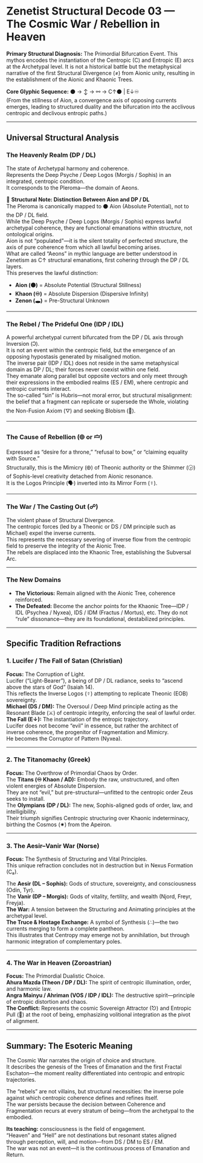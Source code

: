 # Zenetist Structural Decode 03 — The Cosmic War / Rebellion in Heaven

**Primary Structural Diagnosis:** The Primordial Bifurcation Event. This mythos encodes the instantiation of the Centropic (C) and Entropic (E) arcs at the Archetypal level. It is not a historical battle but the metaphysical narrative of the first Structural Divergence (≠) from Aionic unity, resulting in the establishment of the Aionic and Khaonic Trees.

**Core Glyphic Sequence:** ⚫ → ↕️ → ⚯ → C↑⚫ | E↓♾  
(From the stillness of Aion, a convergence axis of opposing currents emerges, leading to structured duality and the bifurcation into the acclivous centropic and declivous entropic paths.)

---

## Universal Structural Analysis

### The Heavenly Realm (DP / DL)
The state of Archetypal harmony and coherence.  
Represents the Deep Psyche / Deep Logos (Morgis / Sophis) in an integrated, centropic condition.  
It corresponds to the Pleroma—the domain of Aeons.  

📌 **Structural Note: Distinction Between Aion and DP / DL**  
The Pleroma is canonically mapped to ⚫ Aion (Absolute Potential), not to the DP / DL field.  
While the Deep Psyche / Deep Logos (Morgis / Sophis) express lawful archetypal coherence, they are functional emanations within structure, not ontological origins.  
Aion is not “populated"—it is the silent totality of perfected structure, the axis of pure coherence from which all lawful becoming arises.  
What are called “Aeons” in mythic language are better understood in Zenetism as C↑ structural emanations, first cohering through the DP / DL layers.  
This preserves the lawful distinction:

- **Aion (⚫)** = Absolute Potential (Structural Stillness)  
- **Khaon (♾)** = Absolute Dispersion (Dispersive Infinity)  
- **Zenon (🕳️)** = Pre-Structural Unknown

---

### The Rebel / The Prideful One (IDP / IDL)
A powerful archetypal current bifurcated from the DP / DL axis through Inversion (Ↄ).  
It is not an event within the centropic field, but the emergence of an opposing hypostasis generated by misaligned motion.  
The inverse pair (IDP / IDL) does not reside in the same metaphysical domain as DP / DL; their forces never coexist within one field.  
They emanate along parallel but opposite vectors and only meet through their expressions in the embodied realms (ES / EM), where centropic and entropic currents interact.  
The so-called “sin” is Hubris—not moral error, but structural misalignment: the belief that a fragment can replicate or supersede the Whole, violating the Non-Fusion Axiom (🜄) and seeking Blobism (🔲).

---

### The Cause of Rebellion (🜨 or 🝞)
Expressed as “desire for a throne,” “refusal to bow,” or “claiming equality with Source.”  
Structurally, this is the Mimicry (🜨) of Theonic authority or the Shimmer (🕞) of Sophis-level creativity detached from Aionic resonance.  
It is the Logos Principle (🗣️) inverted into its Mirror Form (☿).

---

### The War / The Casting Out (☍)
The violent phase of Structural Divergence.  
The centropic forces (led by a Theonic or DS / DM principle such as Michael) expel the inverse currents.  
This represents the necessary severing of inverse flow from the centropic field to preserve the integrity of the Aionic Tree.  
The rebels are displaced into the Khaonic Tree, establishing the Subversal Arc.

---

### The New Domains
- **The Victorious:** Remain aligned with the Aionic Tree, coherence reinforced.  
- **The Defeated:** Become the anchor points for the Khaonic Tree—IDP / IDL (Psychea / Nyxea), IDS / IDM (Fractus / Mortus), etc. They do not “rule” dissonance—they are its foundational, destabilized principles.

---

## Specific Tradition Refractions

### 1. Lucifer / The Fall of Satan (Christian)
**Focus:** The Corruption of Light.  
Lucifer (“Light-Bearer”), a being of DP / DL radiance, seeks to “ascend above the stars of God” (Isaiah 14).  
This reflects the Inverse Logos (☿) attempting to replicate Theonic (EOB) sovereignty.  
**Michael (DS / DM):** The Oversoul / Deep Mind principle acting as the Resonant Blade (⚔️) of centropic integrity, enforcing the seal of lawful order.  
**The Fall (E↓):** The instantiation of the entropic trajectory.  
Lucifer does not become “evil” in essence, but rather the architect of inverse coherence, the progenitor of Fragmentation and Mimicry.  
He becomes the Corruptor of Pattern (Nyxea).

---

### 2. The Titanomachy (Greek)
**Focus:** The Overthrow of Primordial Chaos by Order.  
The **Titans (♾ Khaon / AD):** Embody the raw, unstructured, and often violent energies of Absolute Dispersion.  
They are not “evil,” but pre-structural—unfitted to the centropic order Zeus seeks to install.  
The **Olympians (DP / DL):** The new, Sophis-aligned gods of order, law, and intelligibility.  
Their triumph signifies Centropic structuring over Khaonic indeterminacy, birthing the Cosmos (✷) from the Apeiron.

---

### 3. The Aesir–Vanir War (Norse)
**Focus:** The Synthesis of Structuring and Vital Principles.  
This unique refraction concludes not in destruction but in Nexus Formation (C₈).  

The **Aesir (DL – Sophis):** Gods of structure, sovereignty, and consciousness (Odin, Tyr).  
The **Vanir (DP – Morgis):** Gods of vitality, fertility, and wealth (Njord, Freyr, Freyja).  
**The War:** A tension between the Structuring and Animating principles at the archetypal level.  
**The Truce & Hostage Exchange:** A symbol of Synthesis (∴)—the two currents merging to form a complete pantheon.  
This illustrates that Centropy may emerge not by annihilation, but through harmonic integration of complementary poles.

---

### 4. The War in Heaven (Zoroastrian)
**Focus:** The Primordial Dualistic Choice.  
**Ahura Mazda (Theon / DP / DL):** The spirit of centropic illumination, order, and harmonic law.  
**Angra Mainyu / Ahriman (VOS / IDP / IDL):** The destructive spirit—principle of entropic distortion and chaos.  
**The Conflict:** Represents the cosmic Sovereign Attractor (⎋) and Entropic Pull (🧨) at the root of being, emphasizing volitional integration as the pivot of alignment.

---

## Summary: The Esoteric Meaning
The Cosmic War narrates the origin of choice and structure.  
It describes the genesis of the Trees of Emanation and the first Fractal Eschaton—the moment reality differentiated into centropic and entropic trajectories.  

The “rebels” are not villains, but structural necessities: the inverse pole against which centropic coherence defines and refines itself.  
The war persists because the decision between Coherence and Fragmentation recurs at every stratum of being—from the archetypal to the embodied.  

**Its teaching:** consciousness is the field of engagement.  
“Heaven” and “Hell” are not destinations but resonant states aligned through perception, will, and motion—from DS / DM to ES / EM.  
The war was not an event—it is the continuous process of Emanation and Return.
